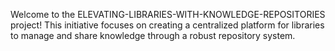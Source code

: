 Welcome to the ELEVATING-LIBRARIES-WITH-KNOWLEDGE-REPOSITORIES project! This initiative focuses on creating a centralized platform for libraries to manage and share knowledge through a robust repository system.
